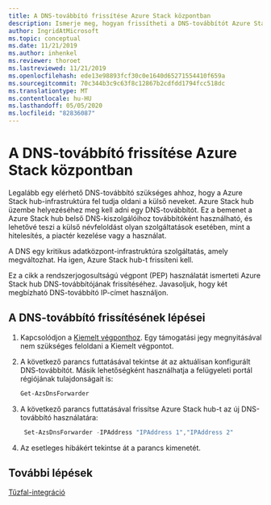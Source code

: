 ```yaml
---
title: A DNS-továbbító frissítése Azure Stack központban
description: Ismerje meg, hogyan frissítheti a DNS-továbbítót Azure Stack hub-ban.
author: IngridAtMicrosoft
ms.topic: conceptual
ms.date: 11/21/2019
ms.author: inhenkel
ms.reviewer: thoroet
ms.lastreviewed: 11/21/2019
ms.openlocfilehash: ede13e98893fcf30c0e1640d65271554410f659a
ms.sourcegitcommit: 70c344b3c9c63f8c12867b2cdfdd1794fcc518dc
ms.translationtype: MT
ms.contentlocale: hu-HU
ms.lasthandoff: 05/05/2020
ms.locfileid: "82836087"
---
```

# <a name="update-the-dns-forwarder-in-azure-stack-hub"></a>A DNS-továbbító frissítése Azure Stack központban

Legalább egy elérhető DNS-továbbító szükséges ahhoz, hogy a Azure Stack hub-infrastruktúra fel tudja oldani a külső neveket. Azure Stack hub üzembe helyezéséhez meg kell adni egy DNS-továbbítót. Ez a bemenet a Azure Stack hub belső DNS-kiszolgálóihoz továbbítóként használható, és lehetővé teszi a külső névfeloldást olyan szolgáltatások esetében, mint a hitelesítés, a piactér kezelése vagy a használat.

A DNS egy kritikus adatközpont-infrastruktúra szolgáltatás, amely megváltozhat. Ha igen, Azure Stack hub-t frissíteni kell.

Ez a cikk a rendszerjogosultságú végpont (PEP) használatát ismerteti Azure Stack hub DNS-továbbítójának frissítéséhez. Javasoljuk, hogy két megbízható DNS-továbbító IP-címet használjon.

## <a name="steps-to-update-the-dns-forwarder"></a>A DNS-továbbító frissítésének lépései

1. Kapcsolódjon a [Kiemelt végponthoz](azure-stack-privileged-endpoint.md). Egy támogatási jegy megnyitásával nem szükséges feloldani a Kiemelt végpontot.

2. A következő parancs futtatásával tekintse át az aktuálisan konfigurált DNS-továbbítót. Másik lehetőségként használhatja a felügyeleti portál régiójának tulajdonságait is:

   ```powershell
   Get-AzsDnsForwarder
   ```

3. A következő parancs futtatásával frissítse Azure Stack hub-t az új DNS-továbbító használatára:

   ```powershell
    Set-AzsDnsForwarder -IPAddress "IPAddress 1","IPAddress 2"
   ```

4. Az esetleges hibákért tekintse át a parancs kimenetét.

## <a name="next-steps"></a>További lépések

[Tűzfal-integráció](azure-stack-firewall.md)
